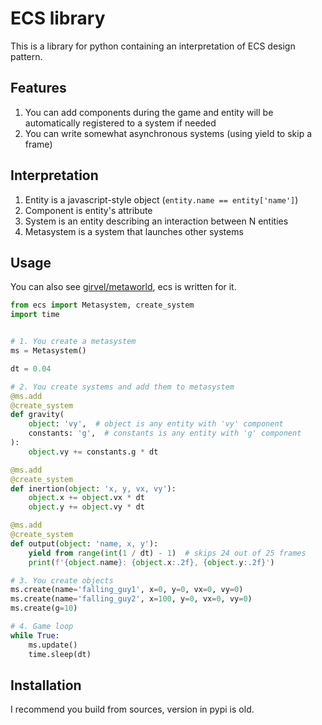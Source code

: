 # ECS library

This is a library for python containing an interpretation of ECS design pattern. 

## Features

1. You can add components during the game and entity will be automatically registered to a system if needed
2. You can write somewhat asynchronous systems (using yield to skip a frame)

## Interpretation

1. Entity is a javascript-style object (`entity.name == entity['name']`)
2. Component is entity's attribute
3. System is an entity describing an interaction between N entities
4. Metasystem is a system that launches other systems

## Usage

You can also see [girvel/metaworld](https://github.com/girvel/metaworld), ecs is written for it.

```py
from ecs import Metasystem, create_system
import time


# 1. You create a metasystem
ms = Metasystem()

dt = 0.04

# 2. You create systems and add them to metasystem
@ms.add
@create_system
def gravity(
    object: 'vy',  # object is any entity with 'vy' component
    constants: 'g',  # constants is any entity with 'g' component
):
    object.vy += constants.g * dt

@ms.add
@create_system
def inertion(object: 'x, y, vx, vy'):
    object.x += object.vx * dt
    object.y += object.vy * dt

@ms.add
@create_system
def output(object: 'name, x, y'):
    yield from range(int(1 / dt) - 1)  # skips 24 out of 25 frames
    print(f'{object.name}: {object.x:.2f}, {object.y:.2f}')

# 3. You create objects
ms.create(name='falling_guy1', x=0, y=0, vx=0, vy=0)
ms.create(name='falling_guy2', x=100, y=0, vx=0, vy=0)
ms.create(g=10)

# 4. Game loop
while True:
    ms.update()
    time.sleep(dt)
```

## Installation

I recommend you build from sources, version in pypi is old.